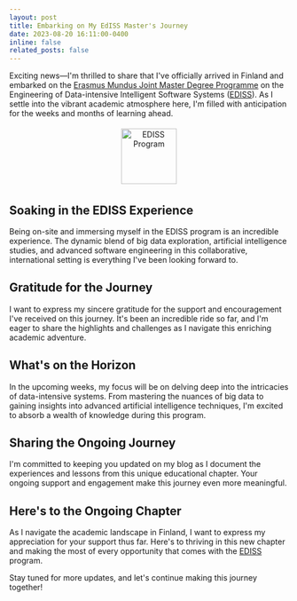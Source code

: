 ```yaml
---
layout: post
title: Embarking on My EdISS Master's Journey
date: 2023-08-20 16:11:00-0400
inline: false
related_posts: false
---
```


Exciting news—I'm thrilled to share that I've officially arrived in Finland and embarked on the [Erasmus Mundus Joint Master Degree Programme](https://erasmus-plus.ec.europa.eu/) on the Engineering of Data-intensive Intelligent Software Systems ([EDISS](https://www.master-ediss.eu/)). As I settle into the vibrant academic atmosphere here, I'm filled with anticipation for the weeks and months of learning ahead.

<p align="center">
  <a href="https://www.master-ediss.eu/">
    <img src="{{ site.baseurl }}/assets/img/EDISS.png" alt="EDISS Program" style="width:100px; height:100px; margin:5px;">
  </a>
</p>

## Soaking in the EDISS Experience

Being on-site and immersing myself in the EDISS program is an incredible experience. The dynamic blend of big data exploration, artificial intelligence studies, and advanced software engineering in this collaborative, international setting is everything I've been looking forward to.

## Gratitude for the Journey

I want to express my sincere gratitude for the support and encouragement I've received on this journey. It's been an incredible ride so far, and I'm eager to share the highlights and challenges as I navigate this enriching academic adventure.

## What's on the Horizon

In the upcoming weeks, my focus will be on delving deep into the intricacies of data-intensive systems. From mastering the nuances of big data to gaining insights into advanced artificial intelligence techniques, I'm excited to absorb a wealth of knowledge during this program.

## Sharing the Ongoing Journey

I'm committed to keeping you updated on my blog as I document the experiences and lessons from this unique educational chapter. Your ongoing support and engagement make this journey even more meaningful.

## Here's to the Ongoing Chapter

As I navigate the academic landscape in Finland, I want to express my appreciation for your support thus far. Here's to thriving in this new chapter and making the most of every opportunity that comes with the [EDISS](https://example.com/ediss) program.

Stay tuned for more updates, and let's continue making this journey together!
